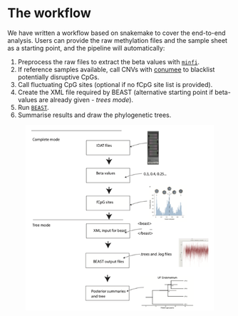 # The workflow

We have written a workflow based on snakemake to cover the end-to-end analysis. Users can provide the raw methylation files and the sample sheet as a starting point, and the pipeline will automatically:

1. Preprocess the raw files to extract the beta values with [`minfi`](https://doi.org/doi:10.18129/B9.bioc.minfi).
2. If reference samples available, call CNVs with [conumee](https://doi.org/doi:10.18129/B9.bioc.conumee) to blacklist potentially disruptive CpGs.
3. Call fluctuating CpG sites (optional if no fCpG site list is provided).
4. Create the XML file required by BEAST (alternative starting point if beta-values are already given - _trees mode_).
5. Run [`BEAST`](https://beast.community/).
6. Summarise results and draw the phylogenetic trees.

<figure><img src=".gitbook/assets/graphical-abstract copy (1).png" alt=""><figcaption></figcaption></figure>





